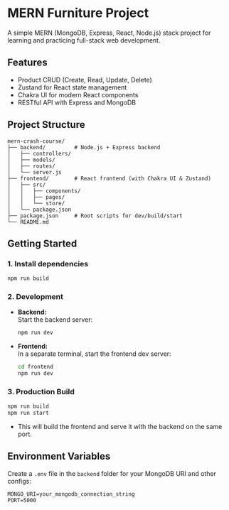 # MERN Furniture Project

A simple MERN (MongoDB, Express, React, Node.js) stack project for learning and practicing full-stack web development.

## Features

- Product CRUD (Create, Read, Update, Delete)
- Zustand for React state management
- Chakra UI for modern React components
- RESTful API with Express and MongoDB

## Project Structure

```
mern-crash-course/
├── backend/         # Node.js + Express backend
│   ├── controllers/
│   ├── models/
│   ├── routes/
│   └── server.js
├── frontend/        # React frontend (with Chakra UI & Zustand)
│   ├── src/
│   │   ├── components/
│   │   ├── pages/
│   │   └── store/
│   └── package.json
├── package.json     # Root scripts for dev/build/start
└── README.md
```

## Getting Started

### 1. Install dependencies

```sh
npm run build
```

### 2. Development

- **Backend:**  
  Start the backend server:
  ```sh
  npm run dev
  ```
- **Frontend:**  
  In a separate terminal, start the frontend dev server:
  ```sh
  cd frontend
  npm run dev
  ```

### 3. Production Build

```sh
npm run build
npm run start
```

- This will build the frontend and serve it with the backend on the same port.

## Environment Variables

Create a `.env` file in the `backend` folder for your MongoDB URI and other configs:

```
MONGO_URI=your_mongodb_connection_string
PORT=5000
```
